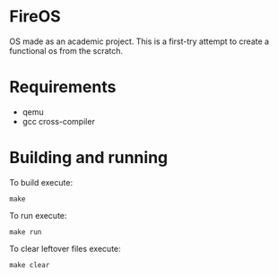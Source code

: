 # FireOS

OS made as an academic project. This is a first-try attempt to create a functional os from the scratch.

# Requirements
- qemu
- gcc cross-compiler

# Building and running
To build execute:
```
make
```
To run execute:
```
make run
```
To clear leftover files execute:
```
make clear
```
